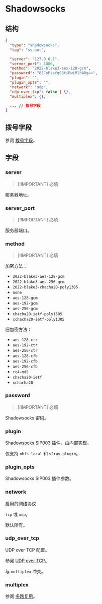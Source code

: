 # Shadowsocks

## 结构

```json
{
  "type": "shadowsocks",
  "tag": "ss-out",

  "server": "127.0.0.1",
  "server_port": 1080,
  "method": "2022-blake3-aes-128-gcm",
  "password": "8JCsPssfgS8tiRwiMlhARg==",
  "plugin": "",
  "plugin_opts": "",
  "network": "udp",
  "udp_over_tcp": false | {},
  "multiplex": {},

  ... // 拨号字段
}
```

## 拨号字段

参阅 [拨号字段](../shared/dial)。

## 字段

### server

> [!IMPORTANT] 必填

服务器地址。

### server_port

> [!IMPORTANT] 必填

服务器端口。

### method

> [!IMPORTANT] 必填

加密方法：

- `2022-blake3-aes-128-gcm`
- `2022-blake3-aes-256-gcm`
- `2022-blake3-chacha20-poly1305`
- `none`
- `aes-128-gcm`
- `aes-192-gcm`
- `aes-256-gcm`
- `chacha20-ietf-poly1305`
- `xchacha20-ietf-poly1305`

旧加密方法：

- `aes-128-ctr`
- `aes-192-ctr`
- `aes-256-ctr`
- `aes-128-cfb`
- `aes-192-cfb`
- `aes-256-cfb`
- `rc4-md5`
- `chacha20-ietf`
- `xchacha20`

### password

> [!IMPORTANT] 必填

Shadowsocks 密码。

### plugin

Shadowsocks SIP003 插件，由内部实现。

仅支持 `obfs-local` 和 `v2ray-plugin`。

### plugin_opts

Shadowsocks SIP003 插件参数。

### network

启用的网络协议

`tcp` 或 `udp`。

默认所有。

### udp_over_tcp

UDP over TCP 配置。

参阅 [UDP over TCP](../shared/udp-over-tcp)。

与 `multiplex` 冲突。

### multiplex

参阅 [多路复用](../shared/multiplex#结构)。

